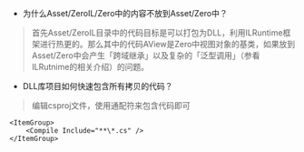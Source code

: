 - 为什么Asset/ZeroIL/Zero中的内容不放到Asset/Zero中？  
> 首先Asset/ZeroIL目录中的代码目标是可以打包为DLL，利用ILRuntime框架进行热更的。那么其中的代码AView是Zero中视图对象的基类，如果放到Asset/Zero中会产生「跨域继承」以及复杂的「泛型调用」（参看ILRutnime的相关介绍）的问题。

- DLL库项目如何快速包含所有拷贝的代码？
> 编辑csproj文件，使用通配符来包含代码即可  

```
<ItemGroup>  
    <Compile Include="**\*.cs" />  
</ItemGroup>
```
